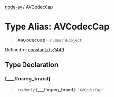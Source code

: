 [node-av](../globals.md) / AVCodecCap

# Type Alias: AVCodecCap

> **AVCodecCap** = `number` & `object`

Defined in: [constants.ts:1449](https://github.com/seydx/av/blob/f8631fc881b394300b1479f511d55cf1c370a87f/src/constants/constants.ts#L1449)

## Type Declaration

### \[\_\_\_ffmpeg\_brand\]

> `readonly` **\[\_\_\_ffmpeg\_brand\]**: `"AVCodecCap"`
